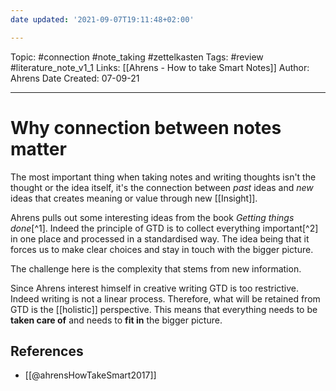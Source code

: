 ```yaml
---
date updated: '2021-09-07T19:11:48+02:00'

---
```


Topic: #connection #note_taking #zettelkasten
Tags: #review #literature_note_v1_1
Links: [[Ahrens - How to take Smart Notes]]
Author: Ahrens
Date Created: 07-09-21

---

# Why connection between notes matter

The most important thing when taking notes and writing thoughts isn't the thought or the idea itself, it's the connection between _past_ ideas and _new_ ideas that creates meaning or value through new [[Insight]].

Ahrens pulls out some interesting ideas from the book _Getting things done_[^1]. Indeed the principle of GTD is to collect everything important[^2] in one place and processed in a standardised way. The idea being that it forces us to make clear choices and stay in touch with the bigger picture.

The challenge here is the complexity that stems from new information.

Since Ahrens interest himself in creative writing GTD is too restrictive. Indeed writing is not a linear process. Therefore, what will be retained from GTD is the [[holistic]] perspective. This means that everything needs to be **taken care of** and needs to **fit in** the bigger picture.

## References

- [[@ahrensHowTakeSmart2017]]

